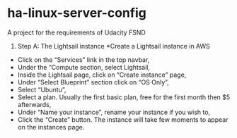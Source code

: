 # ha-linux-server-config
A project for the requirements of Udacity FSND

1. Step A: The Lightsail instance
*Create a Lightsail instance in AWS
* Click on the “Services” link in the top navbar,
* Under the “Compute section, select Lightsail,
* Inside the Lightsail page, click on “Create instance” page,
* Under “Select Blueprint” section click on “OS Only”,
* Select “Ubuntu”,
* Select a plan. Usually the first basic plan, free for the first month then $5 afterwards,
* Under “Name your instance”, rename your instance if you wish to,
* Click the “Create” button. The instance will take few moments to appear on the instances page.

